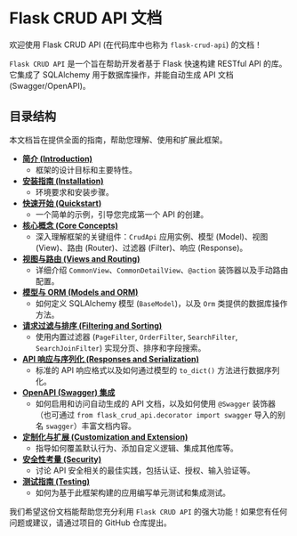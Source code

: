 # Flask CRUD API 文档

欢迎使用 Flask CRUD API (在代码库中也称为 `flask-crud-api`) 的文档！

`Flask CRUD API` 是一个旨在帮助开发者基于 Flask 快速构建 RESTful API 的库。它集成了 SQLAlchemy 用于数据库操作，并能自动生成 API 文档 (Swagger/OpenAPI)。

## 目录结构

本文档旨在提供全面的指南，帮助您理解、使用和扩展此框架。

-   **[简介 (Introduction)](introduction.md)**
    -   框架的设计目标和主要特性。
-   **[安装指南 (Installation)](installation.md)**
    -   环境要求和安装步骤。
-   **[快速开始 (Quickstart)](quickstart.md)**
    -   一个简单的示例，引导您完成第一个 API 的创建。
-   **[核心概念 (Core Concepts)](core_concepts.md)**
    -   深入理解框架的关键组件：`CrudApi` 应用实例、模型 (Model)、视图 (View)、路由 (Router)、过滤器 (Filter)、响应 (Response)。
-   **[视图与路由 (Views and Routing)](views_and_routing.md)**
    -   详细介绍 `CommonView`、`CommonDetailView`、`@action` 装饰器以及手动路由配置。
-   **[模型与 ORM (Models and ORM)](models_and_orm.md)**
    -   如何定义 SQLAlchemy 模型 (`BaseModel`)，以及 `Orm` 类提供的数据库操作方法。
-   **[请求过滤与排序 (Filtering and Sorting)](filtering_and_sorting.md)**
    -   使用内置过滤器 (`PageFilter`, `OrderFilter`, `SearchFilter`, `SearchJoinFilter`) 实现分页、排序和字段搜索。
-   **[API 响应与序列化 (Responses and Serialization)](responses_and_serialization.md)**
    -   标准的 API 响应格式以及如何通过模型的 `to_dict()` 方法进行数据序列化。
-   **[OpenAPI (Swagger) 集成](openapi_swagger.md)**
    -   如何启用和访问自动生成的 API 文档，以及如何使用 `@Swagger` 装饰器（也可通过 `from flask_crud_api.decorator import swagger` 导入的别名 `swagger`）丰富文档内容。
-   **[定制化与扩展 (Customization and Extension)](customization_and_extension.md)**
    -   指导如何覆盖默认行为、添加自定义逻辑、集成其他库等。
-   **[安全性考量 (Security)](security.md)**
    -   讨论 API 安全相关的最佳实践，包括认证、授权、输入验证等。
-   **[测试指南 (Testing)](testing.md)**
    -   如何为基于此框架构建的应用编写单元测试和集成测试。

我们希望这份文档能帮助您充分利用 `Flask CRUD API` 的强大功能！如果您有任何问题或建议，请通过项目的 GitHub 仓库提出。